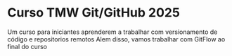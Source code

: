 # Curso TMW Git/GitHub 2025
Um curso para iniciantes aprenderem a trabalhar com versionamento de código e repositorios remotos 
Alem disso, vamos trabalhar com GitFlow ao final do curso 